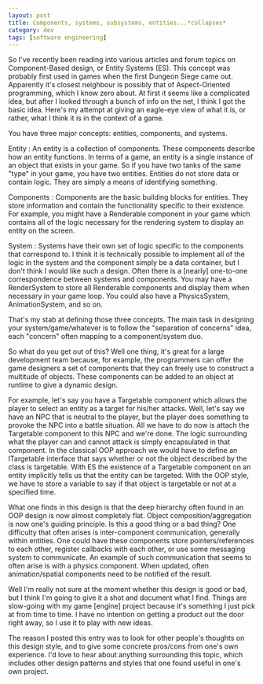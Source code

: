 ```yaml
---           
layout: post
title: Components, systems, subsystems, entities...*collapses*
category: dev
tags: [software engineering]
---
```

So I've recently been reading into various articles and forum topics on Component-Based design, or Entity Systems (ES). This concept was probably first used in games when the first Dungeon Siege came out. Apparently it's closest neighbour is possibly that of Aspect-Oriented programming, which I know zero about. At first it seems like a complicated idea, but after I looked through a bunch of info on the net, I think I got the basic idea. Here's my attempt at giving an eagle-eye view of what it is, or rather, what I think it is in the context of a game.

<!-- more -->
You have three major concepts: entities, components, and systems.

Entity
: An entity is a collection of components. These components describe how an entity functions. In terms of a game, an entity is a single instance of an object that exists in your game. So if you have two tanks of the same "type" in your game, you have two entities. Entities do not store data or contain logic. They are simply a means of identifying something.

Components
: Components are the basic building blocks for entities. They store information and contain the functionality specific to their existence. For example, you might have a Renderable component in your game which contains all of the logic necessary for the rendering system to display an entity on the screen.

System
: Systems have their own set of logic specific to the components that correspond to. I think it is technically possible to implement all of the logic in the system and the component simply be a data container, but I don't think I would like such a design. Often there is a \[nearly\] one-to-one correspondence between systems and components. You may have a RenderSystem to store all Renderable components and display them when necessary in your game loop. You could also have a PhysicsSystem, AnimationSystem, and so on.

That's my stab at defining those three concepts. The main task in designing your system/game/whatever is to follow the "separation of concerns" idea, each "concern" often mapping to a component/system duo.

So what do you get out of this? Well one thing, it's great for a large development team because, for example, the programmers can offer the game designers a set of components that they can freely use to construct a multitude of objects. These components can be added to an object at runtime to give a dynamic design.

For example, let's say you have a Targetable component which allows the player to select an entity as a target for his/her attacks. Well, let's say we have an NPC that is neutral to the player, but the player does something to provoke the NPC into a battle situation. All we have to do now is attach the Targetable component to this NPC and we're done. The logic surrounding what the player can and cannot attack is simply encapsulated in that component. In the classical OOP approach we would have to define an ITargetable interface that says whether or not the object described by the class is targetable. With ES the existence of a Targetable component on an entity implicitly tells us that the entity can be targeted. With the OOP style, we have to store a variable to say if that object is targetable or not at a specified time.

What one finds in this design is that the deep hierarchy often found in an OOP design is now almost completely flat. Object composition/aggregation is now one's guiding principle. Is this a good thing or a bad thing? One difficulty that often arises is inter-component communication, generally within entities. One could have these components store pointers/references to each other, register callbacks with each other, or use some messaging system to communicate. An example of such communication that seems to often arise is with a physics component. When updated, often animation/spatial components need to be notified of the result.

Well I'm really not sure at the moment whether this design is good or bad, but I think I'm going to give it a shot and document what I find. Things are slow-going with my game \[engine\] project because it's something I just pick at from time to time. I have no intention on getting a product out the door right away, so I use it to play with new ideas.

The reason I posted this entry was to look for other people's thoughts on this design style, and to give some concrete pros/cons from one's own experience. I'd love to hear about anything surrounding this topic, which includes other design patterns and styles that one found useful in one's own project.
